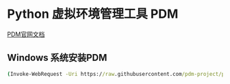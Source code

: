 # Python 虚拟环境管理工具 PDM
[PDM官网文档](https://pdm.fming.dev/)

## Windows 系统安装PDM
```bat
(Invoke-WebRequest -Uri https://raw.githubusercontent.com/pdm-project/pdm/main/install-pdm.py -UseBasicParsing).Content | python -

```
